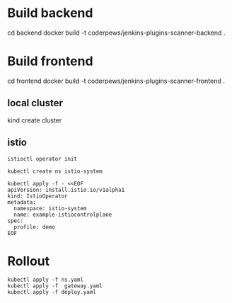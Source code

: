 # Build  backend
cd backend
docker build  -t  coderpews/jenkins-plugins-scanner-backend  .

# Build  frontend
cd frontend
docker build  -t  coderpews/jenkins-plugins-scanner-frontend  .

## local cluster
kind create cluster

## istio
```
istioctl operator init

kubectl create ns istio-system

kubectl apply -f - <<EOF
apiVersion: install.istio.io/v1alpha1
kind: IstioOperator
metadata:
  namespace: istio-system
  name: example-istiocontrolplane
spec:
  profile: demo
EOF
```

# Rollout
```
kubectl apply -f ns.yaml
kubectl apply -f  gateway.yaml
kubectl apply -f deploy.yaml
```